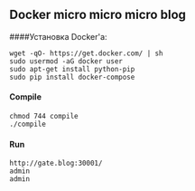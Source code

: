 ## Docker micro micro micro blog

####Установка Docker'a:
```
wget -qO- https://get.docker.com/ | sh
sudo usermod -aG docker user
sudo apt-get install python-pip
sudo pip install docker-compose
```

#### Compile
```
chmod 744 compile
./compile
```

#### Run
```
http://gate.blog:30001/
admin
admin
```